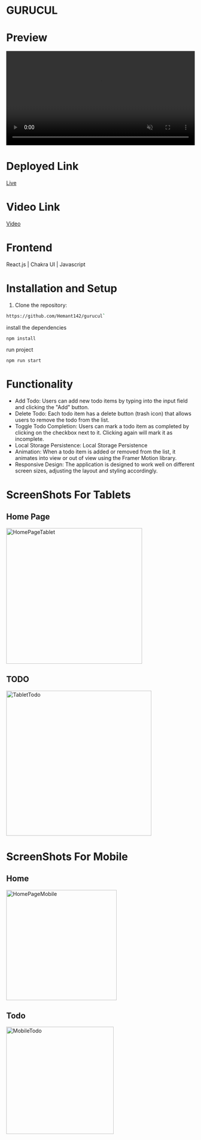 # GURUCUL

# Preview

<video width="100%" height="auto" autoplay loop muted src="https://github.com/Hemant142/gurucul/assets/121333203/ad3b2068-1839-4c21-b628-5b419c01fc82"  type="video/mp4" >
  
</video>

# Deployed Link
 [Live](https://gurucul.vercel.app/)
 
# Video Link
  [Video](https://drive.google.com/file/d/1eGwokyElrmqMY9GE8JM9nYWqsQc4VXSJ/view?usp=sharing)
  
# Frontend

React.js | Chakra UI | Javascript 


# Installation and Setup
1. Clone the repository:

```bash
https://github.com/Hemant142/gurucul` 
```
install the dependencies
```
npm install
```
run project
```
npm run start
```
# Functionality
- Add Todo: Users can add new todo items by typing into the input field and clicking the "Add" button.
- Delete Todo: Each todo item has a delete button (trash icon) that allows users to remove the todo from the list.
- Toggle Todo Completion:  Users can mark a todo item as completed by clicking on the checkbox next to it. Clicking again will mark it as incomplete.
- Local Storage Persistence: Local Storage Persistence
- Animation: When a todo item is added or removed from the list, it animates into view or out of view using the Framer Motion library.
- Responsive Design: The application is designed to work well on different screen sizes, adjusting the layout and styling accordingly.


# ScreenShots  For Tablets

## Home Page
<img width="363" alt="HomePageTablet" src="https://github.com/Hemant142/gurucul/assets/121333203/14a0c5be-7735-4814-a6ba-f290cf229576">


## TODO 
<img width="388" alt="TabletTodo" src="https://github.com/Hemant142/gurucul/assets/121333203/ef5144ce-b0a6-41e6-8bd3-806e3ae5c418">

# ScreenShots  For Mobile

## Home

<img width="295" alt="HomePageMobile" src="https://github.com/Hemant142/gurucul/assets/121333203/e1ade4f8-3b71-466c-ae29-ce10768e2d0d">


## Todo 

<img width="287" alt="MobileTodo" src="https://github.com/Hemant142/gurucul/assets/121333203/1f947254-80f2-4d8a-a0c8-ef072b6ad9dd">

